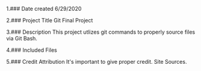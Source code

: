 1.### Date created
6/29/2020

2.### Project Title
Git Final Project

3.### Description
This project utlizes git commands to properly source files via Git Bash.

4.### Included Files


5.### Credit Attribution
It's important to give proper credit. Site Sources.